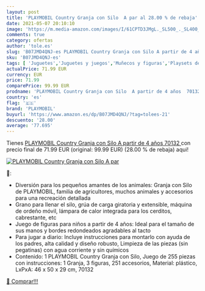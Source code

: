 ```yaml
---
layout: post
title: 'PLAYMOBIL Country Granja con Silo  A par al 28.00 % de rebaja'
date: 2021-05-07 20:10:10
image: 'https://m.media-amazon.com/images/I/61CPTD3JMgL._SL500_._SL400_.jpg'
comments: true
category: ofertas
author: 'tole.es'
slug: 'B07JMD4QNJ-es PLAYMOBIL Country Granja con Silo A partir de 4 años 70132'
sku: 'B07JMD4QNJ-es'
tags: [ 'Juguetes','Juguetes y juegos','Muñecos y figuras','Playsets de figuras de juguete para niños','playmobil', ]
actualPrice: 71.99 EUR
currency: EUR
price: 71.99
comparePrice: 99.99 EUR
prodname: 'PLAYMOBIL Country Granja con Silo  A partir de 4 años  70132 '
country: 'es'
flag: '🇪🇸'
brand: 'PLAYMOBIL'
buyurl: 'https://www.amazon.es/dp/B07JMD4QNJ/?tag=tolees-21'
descuento: '28.00'
average: '77.695'
---
```


Tienes [PLAYMOBIL Country Granja con Silo  A partir de 4 años  70132 ](https://www.amazon.es/dp/B07JMD4QNJ/?tag=tolees-21) con precio final de  71.99 EUR (original: 99.99 EUR) (28.00 %  de rebaja) aqui!

[![PLAYMOBIL Country Granja con Silo  A par](https://m.media-amazon.com/images/I/61CPTD3JMgL._SL500_._SL400_.jpg)](https://www.amazon.es/dp/B07JMD4QNJ/?tag=tolees-21)

🔎:

- Diversión para los pequeños amantes de los animales: Granja con Silo de PLAYMOBIL, familia de agricultores, muchos animales y accesorios para una recreación detallada
- Grano para llenar el silo, grúa de carga giratoria y extensible, máquina de ordeño móvil, lámpara de calor integrada para los cerditos, cabrestante, etc
- Juego de figuras para niños a partir de 4 años: Ideal para el tamaño de sus manos y bordes redondeados agradables al tacto
- Para jugar a diario: Incluye instrucciones para montarlo con ayuda de los padres, alta calidad y diseño robusto, Limpieza de las piezas (sin pegatinas) con agua corriente y sin químicos
- Contenido: 1 PLAYMOBIL Country Granja con Silo, Juego de 255 piezas con instrucciones: 1 Granja, 3 figuras, 251 accesorios, Material: plástico, LxPxA: 46 x 50 x 29 cm, 70132

[🛒 Comprar!!!](https://www.amazon.es/dp/B07JMD4QNJ/?tag=tolees-21)
